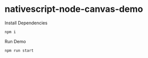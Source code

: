 # nativescript-node-canvas-demo

Install Dependencies

```bash
npm i 
```

Run Demo

```bash
npm run start
```